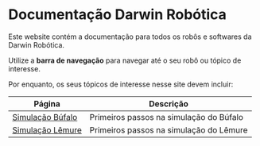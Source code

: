 # Documentação Darwin Robótica

Este website contém a documentação para todos os robôs e softwares da Darwin Robótica.

Utilize a **barra de navegação** para navegar até o seu robô ou tópico de interesse.

Por enquanto, os seus tópicos de interesse nesse site devem incluir:

| Página | Descrição |
| --- | --- |
| [Simulação Búfalo](/robos/bufalo/simulacao) | Primeiros passos na simulação do Búfalo |
| [Simulação Lêmure](/robos/lemure/simulacao) | Primeiros passos na simulação do Lêmure |
